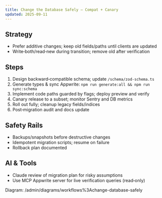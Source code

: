 ```yaml
---
title: Change the Database Safely — Compat + Canary
updated: 2025-09-11
---
```


## Strategy

- Prefer additive changes; keep old fields/paths until clients are updated
- Write‑both/read‑new during transition; remove old after verification

## Steps

1. Design backward‑compatible schema; update `/schema/zod-schema.ts`
2. Generate types & sync Appwrite: `npm run generate:all && npm run sync:schema`
3. Implement code paths guarded by flags; deploy preview and verify
4. Canary release to a subset; monitor Sentry and DB metrics
5. Roll out fully; cleanup legacy fields/indices
6. Post‑migration audit and docs update

## Safety Rails

- Backups/snapshots before destructive changes
- Idempotent migration scripts; resume on failure
- Rollback plan documented

## AI & Tools

- Claude review of migration plan for risky assumptions
- Use MCP Appwrite server for live verification queries (read‑only)

Diagram: /admin/diagrams/workflows%3Achange-database-safely
